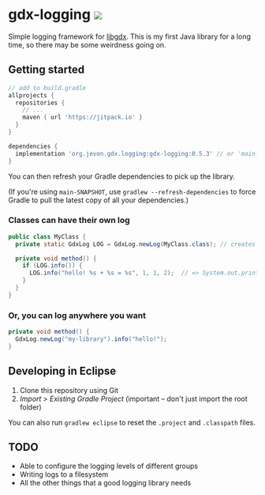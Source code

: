 # gdx-logging [![](https://jitpack.io/v/soundasleep/gdx-logging.svg)](https://jitpack.io/#soundasleep/gdx-logging)

Simple logging framework for [libgdx](https://github.com/libgdx/libgdx/). This is my first Java library for a long time, so there may be some weirdness going on.

## Getting started

```groovy
// add to build.gradle
allprojects {
  repositories {
    // ...
    maven { url 'https://jitpack.io' }
  }
}

dependencies {
  implementation 'org.jevon.gdx.logging:gdx-logging:0.5.3' // or 'main-SNAPSHOT' for the latest build
}
```

You can then refresh your Gradle dependencies to pick up the library.

(If you're using `main-SNAPSHOT`, use `gradlew --refresh-dependencies` to force Gradle to pull the latest copy of all your dependencies.)

### Classes can have their own log

```java
public class MyClass {
  private static GdxLog LOG = GdxLog.newLog(MyClass.class); // creates a new log group "MyClass"

  private void method() {
    if (LOG.info()) {
      LOG.info("hello! %s + %s = %s", 1, 1, 2);  // => System.out.println("[MyClass] hello! 1 + 1 = 2");
    }
  }
}
```

### Or, you can log anywhere you want

```java
private void method() {
  GdxLog.newLog("my-library").info("hello!");
}
```

## Developing in Eclipse

1. Clone this repository using Git
2. _Import_ > _Existing Gradle Project_ (important – don't just import the root folder)

You can also run `gradlew eclipse` to reset the `.project` and `.classpath` files.

## TODO

* Able to configure the logging levels of different groups
* Writing logs to a filesystem
* All the other things that a good logging library needs
